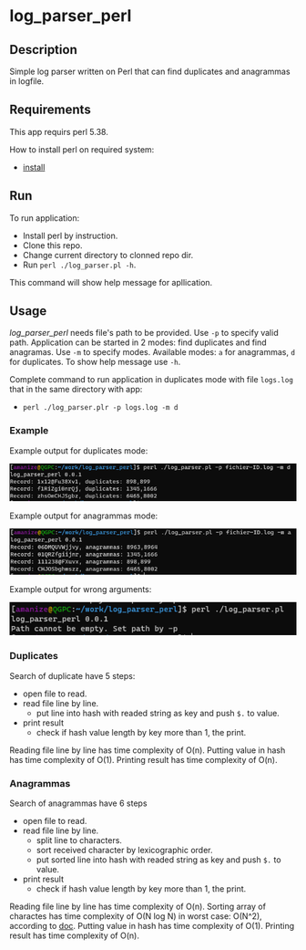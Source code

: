 # log_parser_perl

## Description

Simple log parser written on Perl that can find duplicates and anagrammas in logfile.

## Requirements

This app requirs perl 5.38.

How to install perl on required system:

- [install](https://www.perl.org/get.html)

## Run

To run application:

- Install perl by instruction.
- Clone this repo.
- Change current directory to clonned repo dir.
- Run `perl ./log_parser.pl -h`.

This command will show help message for apllication.

## Usage

*log_parser_perl* needs file's path to be provided. Use `-p` to specify valid path.
Application can be started in 2 modes: find duplicates and find anagramas. Use `-m` to specify modes. Available modes: `a` for anagrammas, `d` for duplicates.
To show help message use `-h`.

Complete command to run application in duplicates mode with file `logs.log` that in the same directory with app:

- `perl ./log_parser.plr -p logs.log -m d`

### Example

Example output for duplicates mode:

![Duplicate output example](duplicate_example.png)

Example output for anagrammas mode:

![Anagrammas output example](anagrammas_example.png)

Example output for wrong arguments:

![Wrong arguments output example](error_example.png)

### Duplicates

Search of duplicate have 5 steps:

- open file to read.
- read file line by line.
  - put line into hash with readed string as key and push `$.` to value.
- print result
  - check if hash value length by key more than 1, the print.

Reading file line by line has time complexity of O(n).
Putting value in hash has time complexity of O(1).
Printing result has time complexity of O(n).

### Anagrammas

Search of anagrammas have 6 steps

- open file to read.
- read file line by line.
  - split line to characters.
  - sort received character by lexicographic order.
  - put sorted line into hash with readed string as key and push `$.` to value.
- print result
  - check if hash value length by key more than 1, the print.

Reading file line by line has time complexity of O(n).
Sorting array of charactes has time complexity of O(N log N) in worst case: O(N^2), according to [doc](https://perldoc.perl.org/sort).
Putting value in hash has time complexity of O(1).
Printing result has time complexity of O(n).
